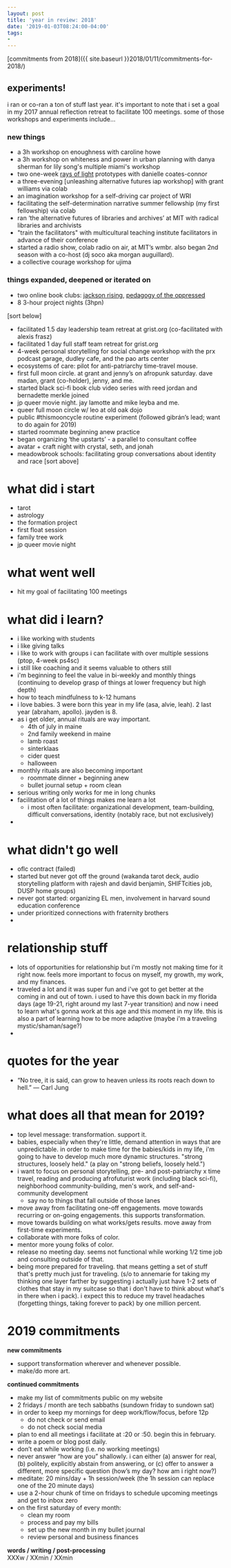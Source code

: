 ```yaml
---
layout: post
title: 'year in review: 2018'
date: '2019-01-03T08:24:00-04:00'
tags:
- 
--- 
```


[commitments from 2018]({{ site.baseurl }}2018/01/11/commitments-for-2018/)

## experiments!

i ran or co-ran a ton of stuff last year. it's important to note that i set a goal in my 2017 annual reflection retreat to facilitate 100 meetings. some of those workshops and experiments include...

### new things

* a 3h workshop on enoughness with caroline howe
* a 3h workshop on whiteness and power in urban planning with danya sherman for lily song's multiple miami's workshop
* two one-week [rays of light]() prototypes with danielle coates-connor
* a three-evening [unleashing alternative futures iap workshop] with grant williams via colab
* an imagination workshop for a self-driving car project of WRI
* facilitating the self-determination narrative summer fellowship (my first fellowship) via colab
* ran ‘the alternative futures of libraries and archives’ at MIT with radical libraries and archivists
* "train the facilitators" with multicultural teaching institute facilitators in advance of their conference
* started a radio show, colab radio on air, at MIT’s wmbr. also began 2nd season with a co-host (dj soco aka morgan auguillard).
* a collective courage workshop for ujima


### things expanded, deepened or iterated on

* two online book clubs: [jackson rising](), [pedagogy of the oppressed]()
* 8 3-hour project nights (3hpn)

[sort below]
* facilitated 1.5 day leadership team retreat at grist.org (co-facilitated with alexis frasz)
* facilitated 1 day full staff team retreat for grist.org
* 4-week personal storytelling for social change workshop with the prx podcast garage, dudley cafe, and the pao arts center
* ecosystems of care: pilot for anti-patriarchy time-travel mouse.
* first full moon circle. at grant and jenny’s on afropunk saturday. dave madan, grant (co-holder), jenny, and me.
* started black sci-fi book club video series with reed jordan and bernadette merkle joined
* jp queer movie night. jay lamotte and mike leyba and me.
* queer full moon circle w/ leo at old oak dojo
* public #thismooncycle routine experiment (followed gibrán’s lead; want to do again for 2019)
* started roommate beginning anew practice
* began organizing ‘the upstarts’ - a parallel to consultant coffee
* avatar + craft night with crystal, seth, and jonah
* meadowbrook schools: facilitating group conversations about identity and race
[sort above]






# what did i start

* tarot
* astrology
* the formation project
* first float session
* family tree work
* jp queer movie night

# what went well


* hit my goal of facilitating 100 meetings

# what did i learn? 

* i like working with students
* i like giving talks
* i like to work with groups i can facilitate with over multiple sessions (ptop, 4-week ps4sc)
* i still like coaching and it seems valuable to others still 
* i'm beginning to feel the value in bi-weekly and monthly things (continuing to develop grasp of things at lower frequency but high depth)
* how to teach mindfulness to k-12 humans
* i love babies. 3 were born this year in my life (asa, alvie, leah). 2 last year (abraham, apollo). jayden is 8.
* as i get older, annual rituals are way important. 
    - 4th of july in maine
    - 2nd family weekend in maine
    - lamb roast
    - sinterklaas
    - cider quest
    - halloween
* monthly rituals are also becoming important
    - roommate dinner + beginning anew
    - bullet journal setup + room clean
* serious writing only works for me in long chunks
* facilitation of a lot of things makes me learn a lot
    - i most often facilitate: organizational development, team-building, difficult conversations, identity (notably race, but not exclusively)
* 
    

# what didn't go well

* oflc contract (failed)
* started but never got off the ground (wakanda tarot deck, audio storytelling platform with rajesh and david benjamin, SHIFTcities job, DUSP home groups)
* never got started: organizing EL men, involvement in harvard sound education conference
* under prioritized connections with fraternity brothers
* 



# relationship stuff 

* lots of opportunities for relationship but i'm mostly not making time for it right now. feels more important to focus on myself, my growth, my work, and my finances.
* traveled a lot and it was super fun and i've got to get better at the coming in and out of town. i used to have this down back in my florida days (age 19-21, right around my last 7-year transition) and now i need to learn what's gonna work at this age and this moment in my life. this is also a part of learning how to be more adaptive (maybe i'm a traveling mystic/shaman/sage?)
* 

# quotes for the year

* “No tree, it is said, can grow to heaven unless its roots reach down to hell.”  ― Carl Jung

# what does all that mean for 2019?

* top level message: transformation. support it. 
* babies, especially when they're little, demand attention in ways that are unpredictable. in order to make time for the babies/kids in my life, i'm going to have to develop much more dynamic structures. "strong structures, loosely held." (a play on "strong beliefs, loosely held.")
* i want to focus on personal storytelling, pre- and post-patriarchy x time travel, reading and producing afrofuturist work (including black sci-fi), neighborhood community-building, men's work, and self-and-community development
    - say no to things that fall outside of those lanes
* move away from facilitating one-off engagements. move towards recurring or on-going engagements. this supports transformation. 
* move towards building on what works/gets results. move away from first-time experiments. 
* collaborate with more folks of color. 
* mentor more young folks of color.
* release no meeting day. seems not functional while working 1/2 time job and consulting outside of that.
* being more prepared for traveling. that means getting a set of stuff that's pretty much just for traveling. (s/o to annemarie for taking my thinking one layer farther by suggesting i actually just have 1-2 sets of clothes that stay in my suitcase so that i don't have to think about what's in there when i pack). i expect this to reduce my travel headaches (forgetting things, taking forever to pack) by one million percent.


# 2019 commitments

**new commitments**

* support transformation wherever and whenever possible.
* make/do more art.

**continued commitments**

* make my list of commitments public on my website
* 2 fridays / month are tech sabbaths (sundown friday to sundown sat)
* in order to keep my mornings for deep work/flow/focus, before 12p
    - do not check or send email
    - do not check social media
* plan to end all meetings i facilitate at :20 or :50. begin this in february.
* write a poem or blog post daily.
* don’t eat while working (i.e. no working meetings)
* never answer “how are you” shallowly. i can either (a) answer for real, (b) politely, explicitly abstain from answering, or (c) offer to answer a different, more specific question (how’s my day? how am i right now?)
* meditate: 20 mins/day + 1h session/week (the 1h session can replace one of the 20 minute days)
* use a 2-hour chunk of time on fridays to schedule upcoming meetings and get to inbox zero
* on the first saturday of every month:
    * clean my room
    * process and pay my bills
    * set up the new month in my bullet journal
    * review personal and business finances


<!-- hyperlink bank -->


<!-- &#042; = asterisk -->
<!-- &#039; = single quote '-->

**words / writing / post-processing**  
XXXw / XXmin / XXmin